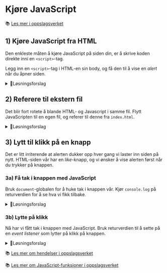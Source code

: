 # Kjøre JavaScript

📚 [Les mer i oppslagsverket](https://bekk.gitbook.io/web-intro/grunnleggende-webutvikling/cover-3/06-filer)

## 1) Kjøre JavaScript fra HTML

Den enkleste måten å kjøre JavaScript på siden din, er å skrive koden direkte inni en `<script>`-tag.

Legg inn en `<script>`-tag i HTML-en sin body, og få den til å vise en _alert_ når du åpner siden.

<details>
<summary>🚨Løsningsforslag</summary>

Vi legger `<script>`-taggen vår i slutten av `<body>` i `index.html`:

```html
<body>
    <script>
        alert("Hei fra JavaScript!");
    </script>
</body>
```
</details>

## 2) Referere til ekstern fil

Det blir fort rotete å blande HTML- og Javascript i samme fil. Flytt JavaScripten til en egen fil, og referer til denne fra `index.html`.

<details>
<summary>🚨Løsningsforslag</summary>

Vi legger `<script>`-taggen vår i slutten av `<body>` i `index.html`:

```html
<!-- index.html -->
<body>
    <script type="text/javascript" src="filnavn.js">
</body>
```

```js
// filnavn.js
alert("Hei fra JavaScript!");
```

</details>


## 3) Lytt til klikk på en knapp

Det er litt irriterende at alerten dukker opp hver gang vi laster inn siden på nytt. HTML-siden vår har en _like_-knapp, og vi ønsker å vise alerten først når du trykker på knappen.

### 3a) Få tak i knappen med JavaScript

Bruk `document`-globalen for å huke tak i knappen vår. Kjør `console.log` på returverdien for å se hva vi fikk tilbake.

<details>
<summary>🚨Løsningsforslag</summary>

Like-knappen har ID-en `like-button-1`. Vi kan derfor bruke `document` sin `getElementById`-funksjon med ID-en vår som argument.

```js
const knapp = document.getElementById("like-button-1");
console.log(knapp);
```

📚 [Les mer om å hente ut noder fra DOM-en](https://bekk.gitbook.io/web-intro/grunnleggende-webutvikling/cover-3/07-dom-apiet#aksessere-html-elementer)
</details>

### 3b) Lytte på klikk

Nå har vi fått tak i knappen med JavaScript. Bruk returverdien til å sette på en _event listener_ som lytter på klikk på knappen.

<details>
<summary>🚨Løsningsforslag</summary>

Her må vi bruke funksjonen `addEventListener`, som ligger på noden vi hentet fra DOM-en. Funksjonen tar inn to argumenter; hendelsen du ønsker å lytte på, i vårt tilfelle "click", og en funksjon som skal kjøre hver gang hendelsen trigges.

```js
knapp.addEventListener("click", () => {
    alert("Du liket posten!");
});
```
</details>

📚 [Les mer om hendelser i oppslagsverket](https://bekk.gitbook.io/web-intro/grunnleggende-webutvikling/cover-3/07-dom-apiet#hendelser)

📚 [Les mer om JavaScript-funksjoner i oppslagsverket](https://bekk.gitbook.io/web-intro/grunnleggende-webutvikling/cover-3/04-funksjoner)